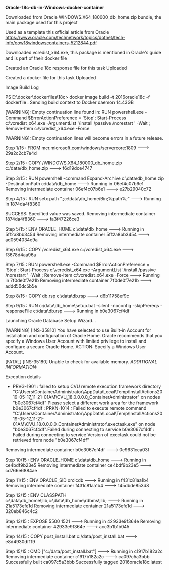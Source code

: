 **Oracle-18c-db-in-Windows-docker-container**

Downloaded from Oracle WINDOWS.X64_180000_db_home.zip bundle, the main package used for this project

Used as a template this official article from Oracle
  https://www.oracle.com/technetwork/topics/dotnet/tech-info/oow18windowscontainers-5212844.pdf
  
Downloaded vcredist_x64.exe, this package is mentioned in Oracle's guide and is part of their docker file

Created an Oracle 18c response file for this task
  Uploaded

Created a docker file for this task
  Uploaded

Image Build Log

PS E:\docker\dockerfiles\18c> docker image build -t 2016oracle18c -f dockerfile .
Sending build context to Docker daemon  14.43GB

[WARNING]: Empty continuation line found in:
    RUN powershell.exe -Command $ErrorActionPreference = 'Stop'; Start-Process c:\vcredist_x64.exe -ArgumentList '/install /passive /norestart ' -Wait ; Remove-Item c:\vcredist_x64.exe -Force

[WARNING]: Empty continuation lines will become errors in a future release.

Step 1/15 : FROM mcr.microsoft.com/windows/servercore:1809
 ---> 29a2c2cb7e4d

Step 2/15 : COPY /WINDOWS.X64_180000_db_home.zip c:/data/db_home.zip
 ---> f6d19dce4747

Step 3/15 : RUN powershell -command Expand-Archive c:\\data\\db_home.zip -DestinationPath c:\\data\\db_home
 ---> Running in 06ef4c07b6e1
Removing intermediate container 06ef4c07b6e1
 ---> e27b29040c72

Step 4/15 : RUN setx path ".;c:\data\db_home\Bin;%path%;"
 ---> Running in 1874da4f8360

SUCCESS: Specified value was saved.
Removing intermediate container 1874da4f8360
 ---> fa3f47226ce3

Step 5/15 : ENV ORACLE_HOME c:\\data\\db_home
 ---> Running in 5ff2a8bb3454
Removing intermediate container 5ff2a8bb3454
 ---> ad0594034e9a

Step 6/15 : COPY /vcredist_x64.exe c:/vcredist_x64.exe
 ---> f3678d4aa96a

Step 7/15 : RUN powershell.exe -Command $ErrorActionPreference = 'Stop'; Start-Process c:\vcredist_x64.exe -ArgumentList '/install /passive /norestart ' -Wait ; Remove-Item c:\vcredist_x64.exe -Force
 ---> Running in 7f0de0f7e21b
Removing intermediate container 7f0de0f7e21b
 ---> addd50dc5b5e

Step 8/15 : COPY db.rsp c:\\data\\db.rsp
 ---> d6b11758ef9c

Step 9/15 : RUN c:\data\db_home\setup.bat -silent -noconfig -skipPrereqs -responseFile  c:\data\db.rsp
 ---> Running in b0e3067cf4df

Launching Oracle Database Setup Wizard...

[WARNING] [INS-35810] You have selected to use Built-in Account for installation and configuration of Oracle Home. Oracle recommends that you specify a Windows User Account with limited privilege to install and configure a secure Oracle Home.
   ACTION: Specify a Windows User Account.

[FATAL] [INS-35180] Unable to check for available memory.
*ADDITIONAL INFORMATION:*

Exception details
 - PRVG-1901 : failed to setup CVU remote execution framework directory "C:\Users\ContainerAdministrator\AppData\Local\Temp\InstallActions2019-05-17_11-21-01AM\CVU_18.0.0.0.0_ContainerAdministrator\" on nodes "b0e3067cf4df" Please select a different work area for the framework b0e3067cf4df : PRKN-1014 : Failed to execute remote command "C:\Users\ContainerAdministrator\AppData\Local\Temp\InstallActions2019-05-17_11-21-01AM\CVU_18.0.0.0.0_ContainerAdministrator\\exectask.exe" on node "b0e3067cf4df".Failed during connecting to service b0e3067cf4df : Failed during connecting to service Version of exectask could not be retrieved from node "b0e3067cf4df"


Removing intermediate container b0e3067cf4df
 ---> 0e9631cca03f

Step 10/15 : ENV ORACLE_HOME c:\\data\\db_home
 ---> Running in ce4bdf9b23e5
Removing intermediate container ce4bdf9b23e5
 ---> cd766e6884ae

Step 11/15 : ENV ORACLE_SID orclcdb
 ---> Running in f431c81aa1b4
Removing intermediate container f431c81aa1b4
 ---> 145dbde853d8

Step 12/15 : ENV CLASSPATH c:\\data\\db_home\\jlib;c:\\data\\db_home\\rdbms\\jlib;
 ---> Running in 21a5173efe1d
Removing intermediate container 21a5173efe1d
 ---> 320eb846c4c2

Step 13/15 : EXPOSE 5500 1521
 ---> Running in 42933e9f364e
Removing intermediate container 42933e9f364e
 ---> acc3b1b1b045

Step 14/15 : COPY post_install.bat c:/data/post_install.bat
 ---> e8d4930df119

Step 15/15 : CMD ["c:/data/post_install.bat"]
 ---> Running in c1917b182a2c
Removing intermediate container c1917b182a2c
 ---> ca097c5a3bbb
Successfully built ca097c5a3bbb
Successfully tagged 2016oracle18c:latest
